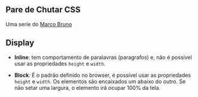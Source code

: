 ## Pare de Chutar CSS

Uma serie do [Marco Bruno](https://www.youtube.com/playlist?list=PLirko8T4cEmx5eBb1-9j6T6Gl4aBtZ_5x)

## Display

- **Inline**: tem comportamento de paralavras (paragrafos) e, não é possível usar as propriedades `height` e `width`.

- **Block**: É o padrão definido no browser, é possível usar as propriedades `height` e `width`.
  Os elementos são encaixados um abaixo do outro.
  Se não setar uma largura, o elemento irá ocupar 100% da tela.
